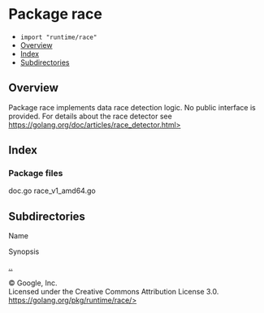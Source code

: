 Package race
============

-   `import "runtime/race"`
-   [Overview](#pkg-overview)
-   [Index](#pkg-index)
-   [Subdirectories](#pkg-subdirectories)

Overview 
--------

Package race implements data race detection logic. No public interface
is provided. For details about the race detector see
https://golang.org/doc/articles/race_detector.html>

Index 
-----

### Package files

doc.go race\_v1\_amd64.go

Subdirectories 
--------------

 
Name


Synopsis

[..](../index)

 
© Google, Inc.\
Licensed under the Creative Commons Attribution License 3.0.\
https://golang.org/pkg/runtime/race/>

